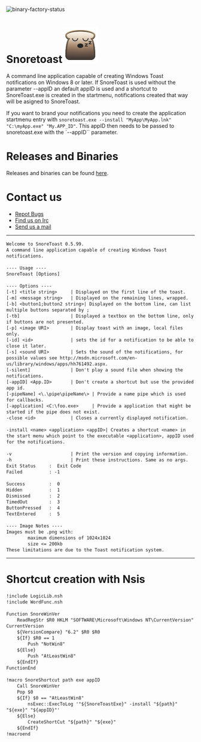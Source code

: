 ![binary-factory-status](https://binary-factory.kde.org/job/SnoreToast_Nightly_win64/badge/icon)


Snoretoast![Logo](data/96-96-snoretoast.png)
==========
A command line application capable of creating Windows Toast notifications on Windows 8 or later.
If SnoreToast is used without the parameter --appID an default appID is used and a shortcut to SnoreToast.exe is created in the startmenu, notifications created that way will be asigned to SnoreToast.

If you want to brand your notifications you need to create the application startmenu entry with `snoretoast.exe --install "MyApp\MyApp.lnk" "C:\myApp.exe" "My.APP_ID"`.
This appID then needs to be passed to snoretoast.exe with the `--appID`` parameter.

# Releases and Binaries
Releases and binaries can be found [here](https://download.kde.org/stable/snoretoast/).

# Contact us
- [Repot Bugs](https://bugs.kde.org/enter_bug.cgi?product=Snoretoast)
- [Find us on Irc](http://webchat.freenode.net/?channels=%23kde-windows)
- [Send us a mail](mailto:kde-windows@kde.org)

----------------------------------------------------------
```
Welcome to SnoreToast 0.5.99.
A command line application capable of creating Windows Toast notifications.

---- Usage ----
SnoreToast [Options]

---- Options ----
[-t] <title string>     | Displayed on the first line of the toast.
[-m] <message string>   | Displayed on the remaining lines, wrapped.
[-b] <button1;button2 string>| Displayed on the bottom line, can list multiple buttons separated by ;
[-tb]                   | Displayed a textbox on the bottom line, only if buttons are not presented.
[-p] <image URI>        | Display toast with an image, local files only.
[-id] <id>              | sets the id for a notification to be able to close it later.
[-s] <sound URI>        | Sets the sound of the notifications, for possible values see http://msdn.microsoft.com/en-us/library/windows/apps/hh761492.aspx.
[-silent]               | Don't play a sound file when showing the notifications.
[-appID] <App.ID>       | Don't create a shortcut but use the provided app id.
[-pipeName] <\.\pipe\pipeName\> | Provide a name pipe which is used for callbacks.
[-application] <C:\foo.exe>     | Provide a application that might be started if the pipe does not exist.
-close <id>             | Closes a currently displayed notification.

-install <name> <application> <appID>| Creates a shortcut <name> in the start menu which point to the executable <application>, appID used for the notifications.

-v                      | Print the version and copying information.
-h                      | Print these instructions. Same as no args.
Exit Status     :  Exit Code
Failed          : -1

Success         :  0
Hidden          :  1
Dismissed       :  2
TimedOut        :  3
ButtonPressed   :  4
TextEntered     :  5

---- Image Notes ----
Images must be .png with:
        maximum dimensions of 1024x1024
        size <= 200kb
These limitations are due to the Toast notification system.
```
----------------------------------------------------------

# Shortcut creation with Nsis
```
!include LogicLib.nsh
!include WordFunc.nsh

Function SnoreWinVer
    ReadRegStr $R0 HKLM "SOFTWARE\Microsoft\Windows NT\CurrentVersion" CurrentVersion
    ${VersionCompare} "6.2" $R0 $R0
    ${If} $R0 == 1
        Push "NotWin8"
    ${Else}
        Push "AtLeastWin8"
    ${EndIf}
FunctionEnd

!macro SnoreShortcut path exe appID
    Call SnoreWinVer
    Pop $0
    ${If} $0 == "AtLeastWin8"
        nsExec::ExecToLog '"${SnoreToastExe}" -install "${path}" "${exe}" "${appID}"'
    ${Else}
        CreateShortCut "${path}" "${exe}"
    ${EndIf}
!macroend

```

